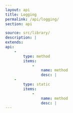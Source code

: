 ```yaml
---
layout: api
title: Logging
permalink: /api/logging/
section: api

source: src/library/
description: |
extends:
api:
    -
        type: method
        items:
            -
                name: method
                desc: |
    -
        type: static
        items:
            -
                name: method
                desc: |
---
```

